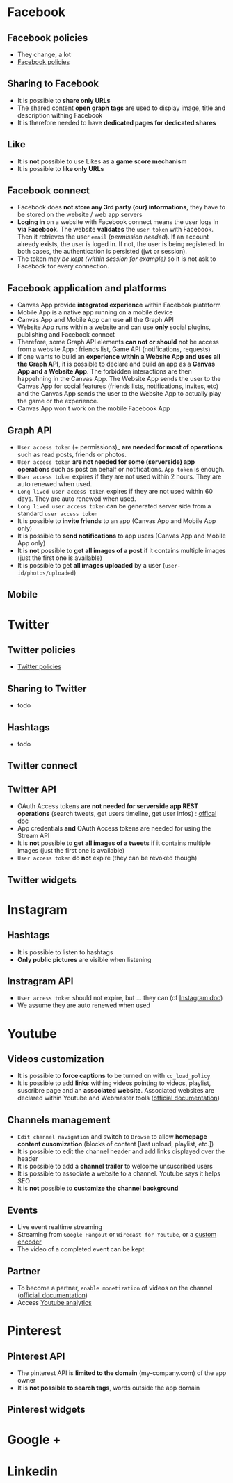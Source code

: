 Facebook
========

Facebook policies
-----------------
- They change, a lot
- [Facebook policies](https://developers.facebook.com/policy)

Sharing to Facebook
-------------------
- It is possible to __share only URLs__
- The shared content __open graph tags__ are used to display image, title and description withing Facebook
- It is therefore needed to have __dedicated pages for dedicated shares__

Like
----
- It is __not__ possible to use Likes as a __game score mechanism__
- It is possible to __like only URLs__

Facebook connect
----------------
- Facebook does __not store any 3rd party (our) informations__, they have to be stored on the website / web app servers
- __Loging in__ on a website with Facebook connect means the user logs in __via Facebook__. The website __validates__ the `user token` with Facebook. Then it retrieves the user `email` (_permission needed_). If an account already exists, the user is loged in. If not, the user is being registered. In both cases, the authentication is persisted (jwt or session).
- The token may _be kept (within session for example)_ so it is not ask to Facebook for every connection.

Facebook application and platforms
----------------------------------
- Canvas App provide __integrated experience__ within Facebook plateform
- Mobile App is a native app running on a mobile device
- Canvas App and Mobile App can use __all__ the Graph API
- Website App runs within a website and can use __only__ social plugins, publishing and Facebook connect
- Therefore, some Graph API elements __can not or should__ not be access from a website App : friends list, Game API (notifications, requests)
- If one wants to build an __experience within a Website App and uses all the Graph API__, it is possible to declare and build an app as a __Canvas App and a Website App__. The forbidden interactions are then happehning in the Canvas App. The Website App sends the user to the Canvas App for social features (friends lists, notifications, invites, etc) and the Canvas App sends the user to the Website App to actually play the game or the experience.
- Canvas App won't work on the mobile Facebook App

Graph API
---------
- `User access token` (+ permissions)_ __are needed for most of operations__ such as read posts, friends or photos.
- `User access token` __are not needed for some (serverside) app operations__ such as post on behalf or notifications. `App token` is enough.
- `User access token` expires if they are not used within 2 hours. They are auto renewed when used.
- `Long lived user access token` expires if they are not used within 60 days. They are auto renewed when used.
- `Long lived user access token` can be generated server side from a standard `user access token`
- It is possible to __invite friends__ to an app (Canvas App and Mobile App only)
- It is possible to __send notifications__ to app users (Canvas App and Mobile App only)
- It is __not__ possible to __get all images of a post__ if it contains multiple images (just the first one is available)
- It is possible to get __all images uploaded__ by a user (`user-id/photos/uploaded`)

Mobile
-----

Twitter
=======

Twitter policies
----------------
- [Twitter policies](https://support.twitter.com/groups/56-policies-violations)

Sharing to Twitter
------------------
- todo

Hashtags
--------
- todo

Twitter connect
---------------

Twitter API
-----------
- OAuth Access tokens __are not needed for serverside app REST operations__ (search tweets, get users timeline, get user infos) : [offical doc](https://dev.twitter.com/oauth/application-only)
- App credentials __and__ OAuth Access tokens are needed for using the Stream API
- It is __not__ possible to __get all images of a tweets__ if it contains multiple images (just the first one is available)
- `User access token` do __not__ expire (they can be revoked though)

Twitter widgets
---------------

Instagram
=========

Hashtags
--------
- It is possible to listen to hashtags
- __Only public pictures__ are visible when listening

Instragram API
--------------
- `User access token` should not expire, but ... they can (cf [Instagram doc](http://instagram.com/developer/authentication))
- We assume they are auto renewed when used

Youtube
=======

Videos customization
--------------------
- It is possible to __force captions__ to be turned on with `cc_load_policy`
- It is possible to add __links__ withing videos pointing to videos, playlist, suscribre page and an __associated website__. Associated websites are declared within Youtube and Webmaster tools ([official documentation](https://support.google.com/youtube/answer/2887282?hl=en))

Channels management
-------------------
- `Edit channel navigation` and switch to `Browse` to allow __homepage content cusomization__ (blocks of content [last upload, playlist, etc.])
- It is possible to edit the channel header and add links displayed over the header
- It is possible to add a __channel trailer__ to welcome unsuscribed users
- It is possible to associate a website to a channel. Youtube says it helps SEO
- It is __not__ possible to __customize the channel background__

Events
------
- Live event realtime streaming
- Streaming from `Google Hangout` or `Wirecast for Youtube`, or a [custom encoder](https://support.google.com/youtube/answer/2853702?topic=2853713&hl=en)
- The video of a completed event can be kept

Partner
-------
- To become a partner, `enable monetization` of videos on the channel ([officiall documentation](https://support.google.com/youtube/answer/72857?hl=en))
- Access [Youtube analytics](https://www.youtube.com/analytics)

Pinterest
=========

Pinterest API
-------------
- The pinterest API is __limited to the domain__ (my-company.com) of the app owner
- It is __not possible to search tags__, words outside the app domain

Pinterest widgets
-----------------

Google +
========

Linkedin
========